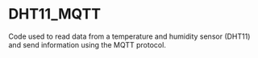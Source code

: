 # DHT11_MQTT
Code used to read data from a temperature and humidity sensor (DHT11) and send information using the MQTT protocol.
